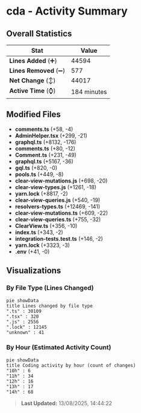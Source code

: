 # cda - Activity Summary 

## Overall Statistics

| Stat                   | Value                                                             |
| ---------------------- | ----------------------------------------------------------------- |
| **Lines Added** (➕)   | 44594                                          |
| **Lines Removed** (➖) | 577                                        |
| **Net Change** (↕)    | 44017                |
| **Active Time** (⌚)   | 184 minutes |


## Modified Files
- **comments.ts** (+58, -4)
- **AdminHelper.tsx** (+299, -21)
- **graphql.ts** (+8132, -176)
- **comments.ts** (+80, -12)
- **Comment.ts** (+231, -49)
- **graphql.ts** (+5167, -36)
- **gql.ts** (+820, -0)
- **pools.ts** (+449, -8)
- **clear-view-mutations.js** (+698, -20)
- **clear-view-types.js** (+1261, -18)
- **yarn.lock** (+8817, -2)
- **clear-view-queries.js** (+540, -19)
- **resolvers-types.ts** (+12469, -141)
- **clear-view-mutations.ts** (+609, -22)
- **clear-view-queries.ts** (+755, -32)
- **ClearView.ts** (+356, -10)
- **index.ts** (+343, -2)
- **integration-tests.test.ts** (+146, -2)
- **yarn.lock** (+3323, -3)
- **.env** (+41, -0)

## Visualizations

### By File Type (Lines Changed)

```mermaid
pie showData
title Lines changed by file type
".ts" : 30109
".tsx" : 320
".js" : 2556
".lock" : 12145
"unknown" : 41
```

### By Hour (Estimated Activity Count)

```mermaid
pie showData
title Coding activity by hour (count of changes)
"10h" : 6
"11h" : 34
"12h" : 16
"13h" : 17
"14h" : 68
```


> **Last Updated:** 13/08/2025, 14:44:22